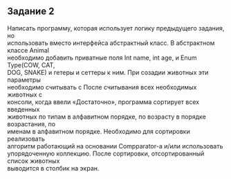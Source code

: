 ## Задание 2
Написать программу, которая использует логику предыдущего задания, но<br/>
использовать вместо интерфейса абстрактный класс. В абстрактном классе Animal<br/>
необходимо добавить приватные поля
Int name, int age, и Enum Type(COW, CAT,<br/> DOG, SNAKE) и гетеры и сеттеры к ним. При
созадии животных эти параметры<br/> необходимо считывать с
После считывания всех необходимых животных с<br/> консоли, когда ввели «Достаточно»,
программа сортирует всех введенных<br/> животных по типам в алфавитном порядке, по
возрасту в порядке возрастания, по<br/> именам в алфавитном порядке. Необходимо для
сортировки реализовать<br/> алгоритм работающий на основании Compparator-a и/или
использовать<br/> упорядоченную коллекцию.
После сортировки, отсортированный список животных<br/> выводится в столбик на экран.